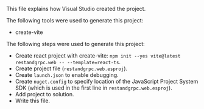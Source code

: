 This file explains how Visual Studio created the project.

The following tools were used to generate this project:
- create-vite

The following steps were used to generate this project:
- Create react project with create-vite: `npm init --yes vite@latest restandgrpc.web -- --template=react-ts`.
- Create project file (`restandgrpc.web.esproj`).
- Create `launch.json` to enable debugging.
- Create `nuget.config` to specify location of the JavaScript Project System SDK (which is used in the first line in `restandgrpc.web.esproj`).
- Add project to solution.
- Write this file.
